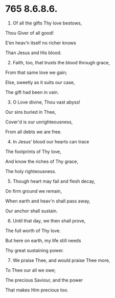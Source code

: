 # 765 8.6.8.6.

1.  Of all the gifts Thy love bestows,

Thou Giver of all good!

E’en heav’n itself no richer knows

Than Jesus and His blood.

2.  Faith, too, that trusts the blood through grace,

From that same love we gain;

Else, sweetly as it suits our case,

The gift had been in vain.

3.  O Love divine, Thou vast abyss!

Our sins buried in Thee,

Cover'd is our unrighteousness,

From all debts we are free.

4.  In Jesus' blood our hearts can trace

The footprints of Thy love,

And know the riches of Thy grace,

The holy righteousness.

5.  Though heart may fail and flesh decay,

On firm ground we remain,

When earth and heav'n shall pass away,

Our anchor shall sustain.

6.  Until that day, we then shall prove,

The full worth of Thy love.

But here on earth, my life still needs

Thy great sustaining power.

7.  We praise Thee, and would praise Thee more,

To Thee our all we owe;

The precious Saviour, and the power

That makes Him precious too.

